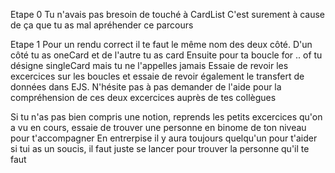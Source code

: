 Etape 0
  Tu n'avais pas bresoin de touché à CardList
  C'est surement à cause de ça que tu as mal apréhender ce parcours

Etape 1 
  Pour un rendu correct il te faut le même nom des deux côté. D'un côté tu as oneCard et de l'autre tu as card
  Ensuite pour ta boucle for .. of tu désigne singleCard mais tu ne l'appelles jamais
  Essaie de revoir les excercices sur les boucles et essaie de revoir également le transfert de données dans EJS. N'hésite pas à pas demander de l'aide pour la compréhension de ces deux excercices auprès de tes collègues

Si tu n'as pas bien compris une notion, reprends les petits excercices qu'on a vu en cours, essaie de trouver une personne en binome de ton niveau pour t'accompagner
En entrerpise il y aura toujours quelqu'un pour t'aider si tui as un soucis, il faut juste se lancer pour trouver la personne qu'il te faut

